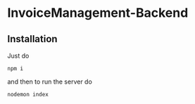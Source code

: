 # InvoiceManagement-Backend

## Installation 
Just do
```
npm i
```
and then to run the server do
```
nodemon index
```
